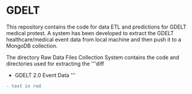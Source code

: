 # GDELT

This repository contains the code for data ETL and predictions for GDELT medical protest. A system has been developed to extract the GDELT healthcare/medical event data from local machine and then push it to a MongoDB collection.

The directory Raw Data Files Collection System contains the code and directories used for extracting the 
'''diff 
- GDELT 2.0 Event Data
'''

```diff
- text in red
```
